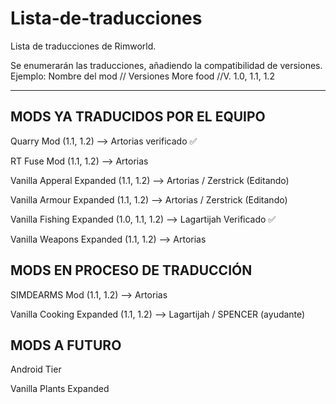 # Lista-de-traducciones
Lista de traducciones de Rimworld.

Se enumerarán las traducciones, añadiendo la compatibilidad de versiones.
Ejemplo: 
Nombre del mod // Versiones
More food      //V. 1.0, 1.1, 1.2

------------------------------------------------------------------------
## MODS YA TRADUCIDOS POR EL EQUIPO

Quarry Mod                (1.1, 1.2) --> Artorias verificado ✅

RT Fuse Mod               (1.1, 1.2) --> Artorias

Vanilla Apperal Expanded  (1.1, 1.2) --> Artorias / Zerstrick (Editando)

Vanilla Armour Expanded   (1.1, 1.2) --> Artorias / Zerstrick (Editando)

Vanilla Fishing Expanded  (1.0, 1.1, 1.2) --> Lagartijah Verificado ✅

Vanilla Weapons Expanded  (1.1, 1.2) --> Artorias

## MODS EN PROCESO DE TRADUCCIÓN

SIMDEARMS Mod             (1.1, 1.2) --> Artorias

Vanilla Cooking Expanded  (1.1, 1.2) --> Lagartijah / SPENCER (ayudante)

## MODS A FUTURO

Android Tier

Vanilla Plants Expanded
